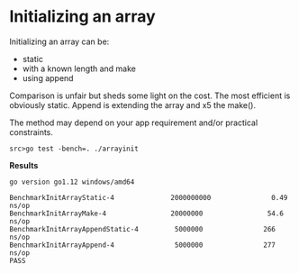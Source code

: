 # Initializing an array

Initializing an array can be:
- static
- with a known length and make
- using append

Comparison is unfair but sheds some light on the cost.
The most efficient is obviously static. 
Append is extending the array and x5 the make().

The method may depend on your app requirement and/or practical constraints.


`src>go test -bench=. ./arrayinit` 

**Results**

```
go version go1.12 windows/amd64

BenchmarkInitArrayStatic-4              2000000000               0.49 ns/op
BenchmarkInitArrayMake-4                20000000                54.6 ns/op
BenchmarkInitArrayAppendStatic-4         5000000               266 ns/op
BenchmarkInitArrayAppend-4               5000000               277 ns/op
PASS
```
 
 